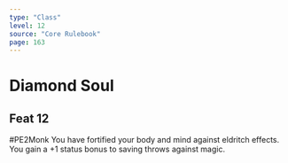 ```yaml
---
type: "Class"
level: 12
source: "Core Rulebook"
page: 163
---
```

# Diamond Soul
## Feat 12
#PE2Monk
You have fortified your body and mind against eldritch effects. You gain a +1 status bonus to saving throws against magic.